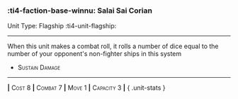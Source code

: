 ### :ti4-faction-base-winnu: **Salai Sai Corian**

Unit Type: Flagship :ti4-unit-flagship:

---

When this unit makes a combat roll, it rolls a number of dice equal to the number of your opponent's non-fighter ships in this system

* <span style="font-variant:small-caps;">Sustain Damage</span> 


---

__|__ <span style="font-variant:small-caps;">Cost 8</span> __|__ <span style="font-variant:small-caps;">Combat 7</span> __|__ <span style="font-variant:small-caps;">Move 1</span> __|__ <span style="font-variant:small-caps;">Capacity 3</span> __|__
{ .unit-stats }
